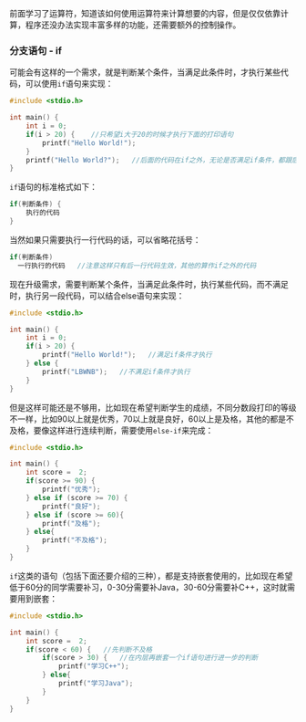 前面学习了运算符，知道该如何使用运算符来计算想要的内容，但是仅仅依靠计算，程序还没办法实现丰富多样的功能，还需要额外的控制操作。

### 分支语句 - if

可能会有这样的一个需求，就是判断某个条件，当满足此条件时，才执行某些代码，可以使用`if`语句来实现：

```c
#include <stdio.h>

int main() {
    int i = 0;
    if(i > 20) {    //只希望i大于20的时候才执行下面的打印语句
        printf("Hello World!");
    }
  	printf("Hello World?");   //后面的代码在if之外，无论是否满足if条件，都跟后面的代码无关，所以这里的代码任何情况下都会执行
}
```

`if`语句的标准格式如下：

```c
if(判断条件) {
    执行的代码
}
```

当然如果只需要执行一行代码的话，可以省略花括号：

```c
if(判断条件)
  一行执行的代码   //注意这样只有后一行代码生效，其他的算作if之外的代码
```

现在升级需求，需要判断某个条件，当满足此条件时，执行某些代码，而不满足时，执行另一段代码，可以结合else语句来实现：

```c
#include <stdio.h>

int main() {
    int i = 0;
    if(i > 20) {
        printf("Hello World!");   //满足if条件才执行
    } else {
        printf("LBWNB");   //不满足if条件才执行
    }
}
```

但是这样可能还是不够用，比如现在希望判断学生的成绩，不同分数段打印的等级不一样，比如90以上就是优秀，70以上就是良好，60以上是及格，其他的都是不及格，要像这样进行连续判断，需要使用`else-if`来完成：

```c
#include <stdio.h>

int main() {
    int score =  2;
    if(score >= 90) {
        printf("优秀");
    } else if (score >= 70) {
        printf("良好");
    } else if (score >= 60){
        printf("及格");
    } else{
        printf("不及格");
    }
}
```

`if`这类的语句（包括下面还要介绍的三种），都是支持嵌套使用的，比如现在希望低于60分的同学需要补习，0-30分需要补Java，30-60分需要补C++，这时就需要用到嵌套：

```c
#include <stdio.h>

int main() {
    int score =  2;
    if(score < 60) {   //先判断不及格
        if(score > 30) {   //在内层再嵌套一个if语句进行进一步的判断
            printf("学习C++");
        } else{
            printf("学习Java");
        }
    }
}
```